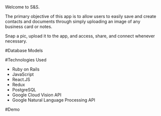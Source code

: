 Welcome to S&S.

The primary objective of this app is to allow users to easily save and create contacts and documents through simply uploading an image of any business card or notes.

Snap a pic, upload it to the app, and access, share, and connect whenever necessary.


#Database Models


#Technologies Used
- Ruby on Rails
- JavaScript
- React.JS
- Redux
- PostgreSQL
- Google Cloud Vision API
- Google Natural Language Processing API

#Demo
